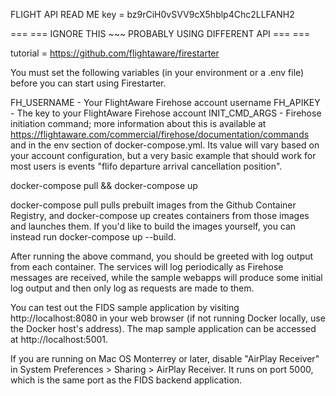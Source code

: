 FLIGHT API READ ME
key = bz9rCiH0vSVV9cX5hblp4Chc2LLFANH2

=== === IGNORE THIS ~~~ PROBABLY USING DIFFERENT API === ===

tutorial = https://github.com/flightaware/firestarter

You must set the following variables (in your environment or a .env file) before you can start using Firestarter.

FH_USERNAME - Your FlightAware Firehose account username
FH_APIKEY - The key to your FlightAware Firehose account
INIT_CMD_ARGS - Firehose initiation command; more information about this is available at https://flightaware.com/commercial/firehose/documentation/commands and in the env section of docker-compose.yml. Its value will vary based on your account configuration, but a very basic example that should work for most users is events "flifo departure arrival cancellation position".

docker-compose pull && docker-compose up

docker-compose pull pulls prebuilt images from the Github Container Registry, and docker-compose up creates containers from those images and launches them. If you'd like to build the images yourself, you can instead run docker-compose up --build.

After running the above command, you should be greeted with log output from each container. The services will log periodically as Firehose messages are received, while the sample webapps will produce some initial log output and then only log as requests are made to them.

You can test out the FIDS sample application by visiting http://localhost:8080 in your web browser (if not running Docker locally, use the Docker host's address). The map sample application can be accessed at http://localhost:5001.

If you are running on Mac OS Monterrey or later, disable "AirPlay Receiver" in System Preferences > Sharing > AirPlay Receiver. It runs on port 5000, which is the same port as the FIDS backend application.
